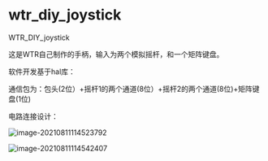 # wtr_diy_joystick
 WTR_DIY_joystick

这是WTR自己制作的手柄，输入为两个模拟摇杆，和一个矩阵键盘。

软件开发基于hal库：

通信包为：包头(2位）+摇杆1的两个通道(8位）+摇杆2的两个通道(8位)+矩阵键盘(1位)

电路连接设计：

![image-20210811114523792](C:\Users\Zz\AppData\Roaming\Typora\typora-user-images\image-20210811114523792.png)

![image-20210811114542407](C:\Users\Zz\AppData\Roaming\Typora\typora-user-images\image-20210811114542407.png)

